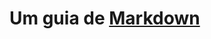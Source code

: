 # Um guia de [Markdown](https://github.com/jpaulohe4rt/markdown4noobs/blob/master/src/Guia/Cheatsheet.md)